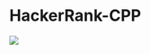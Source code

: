 # HackerRank-CPP
<a href="https://www.hackerrank.com/Yogeshgiri904"><img src="https://img.shields.io/badge/C%2B%2B-HackerRank-brightgreen"></a>

